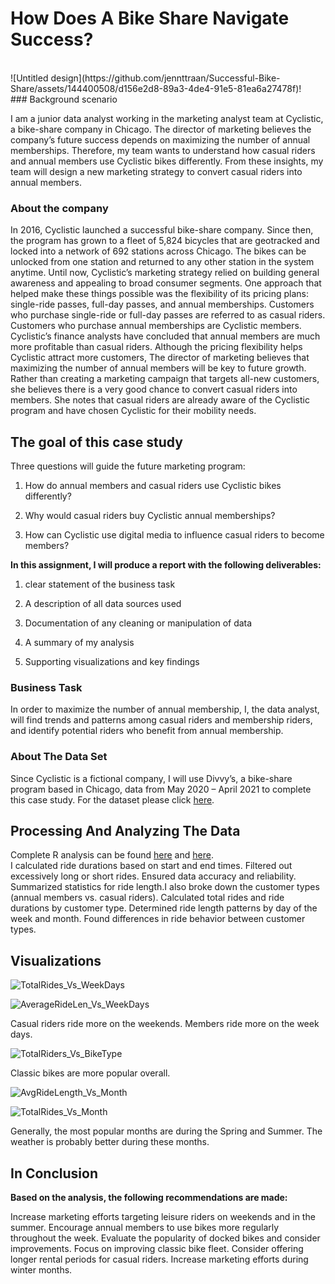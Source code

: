 
# How Does A Bike Share Navigate Success?
<br>
![Untitled design](https://github.com/jennttraan/Successful-Bike-Share/assets/144400508/d156e2d8-89a3-4de4-91e5-81ea6a27478f)!

<br>
### Background scenario

I am a junior data analyst working in the marketing analyst team at Cyclistic, a bike-share company in Chicago. The director of marketing believes the company’s future success depends on maximizing the number of annual memberships. Therefore, my team wants to understand how casual riders and annual members use Cyclistic bikes differently. From these insights, my team will design a new marketing strategy to convert casual riders into annual members.

### About the company

In 2016, Cyclistic launched a successful bike-share company. Since then, the program has grown to a fleet of 5,824 bicycles that are geotracked and locked into a network of 692 stations across Chicago. The bikes can be unlocked from one station and returned to any other station in the system anytime. Until now, Cyclistic’s marketing strategy relied on building general awareness and appealing to broad consumer segments. One approach that helped make these things possible was the flexibility of its pricing plans: single-ride passes, full-day passes, and annual memberships. Customers who purchase single-ride or full-day passes are referred to as casual riders. Customers who purchase annual memberships are Cyclistic members. Cyclistic’s finance analysts have concluded that annual members are much more profitable than casual riders. Although the pricing flexibility helps Cyclistic attract more customers, The director of marketing believes that maximizing the number of annual members will be key to future growth. Rather than creating a marketing campaign that targets all-new customers, she believes there is a very good chance to convert casual riders into members. She notes that casual riders are already aware of the Cyclistic program and have chosen Cyclistic for their mobility needs.

## The goal of this case study

Three questions will guide the future marketing program:

1. How do annual members and casual riders use Cyclistic bikes differently?

2. Why would casual riders buy Cyclistic annual memberships?

3. How can Cyclistic use digital media to influence casual riders to become members?

<b>In this assignment, I will produce a report with the following deliverables:</b>

1.  clear statement of the business task

2. A description of all data sources used

3. Documentation of any cleaning or manipulation of data

4. A summary of my analysis

5. Supporting visualizations and key findings


### Business Task

In order to maximize the number of annual membership, I, the data analyst, will find trends and patterns among casual riders and membership riders, and identify potential riders who benefit from annual membership.

### About The Data Set

Since Cyclistic is a fictional company, I will use Divvy’s, a bike-share program based in Chicago, data from May 2020 – April 2021 to complete this case study. For the dataset please click <a href="http://divvy-tripdata.s3.amazonaws.com/index.html">here</a>.

## Processing And Analyzing The Data

Complete R analysis can be found <a href="https://github.com/jennttraan/How-does-a-bike-share-navigate-success-/blob/main/R%20Analysis">here</a> and <a href="https://github.com/jennttraan/How-does-a-bike-share-navigate-success-/blob/main/R%20Cleaning">here</a>.
<br>
I calculated ride durations based on start and end times. Filtered out excessively long or short rides. Ensured data accuracy and reliability. Summarized statistics for ride length.I also broke down the customer types (annual members vs. casual riders). Calculated total rides and ride durations by customer type. Determined ride length patterns by day of the week and month. Found differences in ride behavior between customer types.

## Visualizations

![TotalRides_Vs_WeekDays](https://github.com/jennttraan/How-does-a-bike-share-navigate-success-/assets/144400508/666555ff-b95c-4abf-b2ce-df856a6f1a06)


![AverageRideLen_Vs_WeekDays](https://github.com/jennttraan/How-does-a-bike-share-navigate-success-/assets/144400508/28fd7063-e182-41bc-9300-85260a85c5a9)

Casual riders ride more on the weekends. Members ride more on the week days.

![TotalRiders_Vs_BikeType](https://github.com/jennttraan/How-does-a-bike-share-navigate-success-/assets/144400508/1d794ab6-7832-4ea4-8759-4f87528f480e)

Classic bikes are more popular overall.

![AvgRideLength_Vs_Month](https://github.com/jennttraan/How-does-a-bike-share-navigate-success-/assets/144400508/4e84bc91-c974-49dd-a61e-55a72d7858ff)


![TotalRides_Vs_Month](https://github.com/jennttraan/How-does-a-bike-share-navigate-success-/assets/144400508/c1004494-4af9-41d9-86fb-61ea1c04d536)


Generally, the most popular months are during the Spring and Summer. The weather is probably better during these months.


## In Conclusion

<b>Based on the analysis, the following recommendations are made:</b>

Increase marketing efforts targeting leisure riders on weekends and in the summer.
Encourage annual members to use bikes more regularly throughout the week.
Evaluate the popularity of docked bikes and consider improvements.
Focus on improving classic bike fleet.
Consider offering longer rental periods for casual riders.
Increase marketing efforts during winter months.
